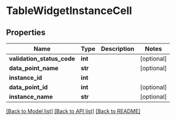 # TableWidgetInstanceCell

## Properties
Name | Type | Description | Notes
------------ | ------------- | ------------- | -------------
**validation_status_code** | **int** |  | [optional] 
**data_point_name** | **str** |  | [optional] 
**instance_id** | **int** |  | 
**data_point_id** | **int** |  | [optional] 
**instance_name** | **str** |  | [optional] 

[[Back to Model list]](../README.md#documentation-for-models) [[Back to API list]](../README.md#documentation-for-api-endpoints) [[Back to README]](../README.md)

